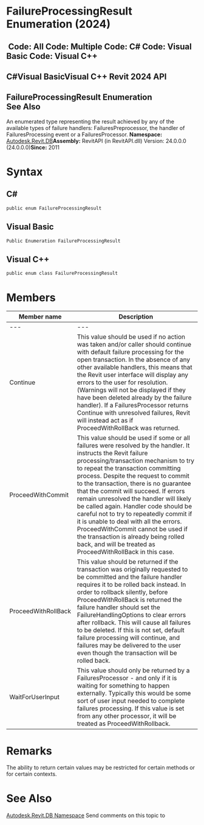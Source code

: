 # FailureProcessingResult Enumeration (2024)

﻿
 Code: All Code: Multiple Code: C# Code: Visual Basic Code: Visual C++   
---  
C#Visual BasicVisual C++
Revit 2024 API  
---  
FailureProcessingResult Enumeration  
See Also  
---  
An enumerated type representing the result achieved by any of the available types of failure handlers: FailuresPreprocessor, the handler of FailuresProcessing event or a FailuresProcessor. 
**Namespace:** [Autodesk.Revit.DB](87546ba7-461b-c646-cbb1-2cb8f5bff8b2.md "Autodesk.Revit.DB Namespace")**Assembly:** RevitAPI (in RevitAPI.dll) Version: 24.0.0.0 (24.0.0.0)**Since:** 2011 
# Syntax
C#  
---  
```text
public enum FailureProcessingResult
```
  
Visual Basic  
---  
```text
Public Enumeration FailureProcessingResult
```
  
Visual C++  
---  
```text
public enum class FailureProcessingResult
```
  
# Members
| Member name | Description |
| --- | --- |
| --- | --- |
| Continue | This value should be used if no action was taken and/or caller should continue with default failure processing for the open transaction. In the absence of any other available handlers, this means that the Revit user interface will display any errors to the user for resolution. (Warnings will not be displayed if they have been deleted already by the failure handler). If a FailuresProcessor returns Continue with unresolved failures, Revit will instead act as if ProceedWithRollBack was returned. |
| ProceedWithCommit | This value should be used if some or all failures were resolved by the handler. It instructs the Revit failure processing/transaction mechanism to try to repeat the transaction committing process. Despite the request to commit to the transaction, there is no guarantee that the commit will succeed. If errors remain unresolved the handler will likely be called again. Handler code should be careful not to try to repeatedly commit if it is unable to deal with all the errors. ProceedWithCommit cannot be used if the transaction is already being rolled back, and will be treated as ProceedWithRollBack in this case. |
| ProceedWithRollBack | This value should be returned if the transaction was originally requested to be committed and the failure handler requires it to be rolled back instead. In order to rollback silently, before ProceedWithRollBack is returned the failure handler should set the FailureHandlingOptions to clear errors after rollback. This will cause all failures to be deleted. If this is not set, default failure processing will continue, and failures may be delivered to the user even though the transaction will be rolled back. |
| WaitForUserInput | This value should only be returned by a FailuresProcessor - and only if it is waiting for something to happen externally. Typically this would be some sort of user input needed to complete failures processing. If this value is set from any other processor, it will be treated as ProceedWithRollback. |

# Remarks
The ability to return certain values may be restricted for certain methods or for certain contexts. 
# See Also
[Autodesk.Revit.DB Namespace](87546ba7-461b-c646-cbb1-2cb8f5bff8b2.md "Autodesk.Revit.DB Namespace")
Send comments on this topic to 